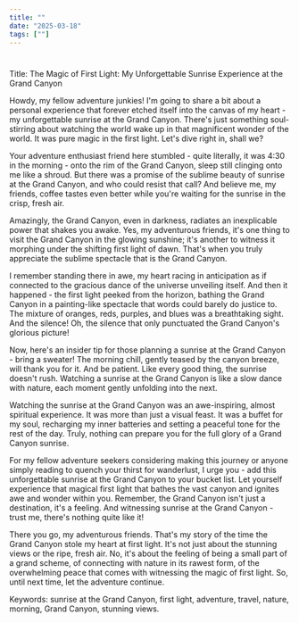 ```yaml
---
title: ""
date: "2025-03-18"
tags: [""]
---
```


# 

Title: The Magic of First Light: My Unforgettable Sunrise Experience at the Grand Canyon

Howdy, my fellow adventure junkies! I'm going to share a bit about a personal experience that forever etched itself into the canvas of my heart - my unforgettable sunrise at the Grand Canyon. There's just something soul-stirring about watching the world wake up in that magnificent wonder of the world. It was pure magic in the first light. Let's dive right in, shall we?

Your adventure enthusiast friend here stumbled - quite literally, it was 4:30 in the morning - onto the rim of the Grand Canyon, sleep still clinging onto me like a shroud. But there was a promise of the sublime beauty of sunrise at the Grand Canyon, and who could resist that call? And believe me, my friends, coffee tastes even better while you're waiting for the sunrise in the crisp, fresh air.

Amazingly, the Grand Canyon, even in darkness, radiates an inexplicable power that shakes you awake. Yes, my adventurous friends, it's one thing to visit the Grand Canyon in the glowing sunshine; it's another to witness it morphing under the shifting first light of dawn. That's when you truly appreciate the sublime spectacle that is the Grand Canyon.

I remember standing there in awe, my heart racing in anticipation as if connected to the gracious dance of the universe unveiling itself. And then it happened - the first light peeked from the horizon, bathing the Grand Canyon in a painting-like spectacle that words could barely do justice to. The mixture of oranges, reds, purples, and blues was a breathtaking sight. And the silence! Oh, the silence that only punctuated the Grand Canyon's glorious picture!

Now, here's an insider tip for those planning a sunrise at the Grand Canyon - bring a sweater! The morning chill, gently teased by the canyon breeze, will thank you for it. And be patient. Like every good thing, the sunrise doesn't rush. Watching a sunrise at the Grand Canyon is like a slow dance with nature, each moment gently unfolding into the next.

Watching the sunrise at the Grand Canyon was an awe-inspiring, almost spiritual experience. It was more than just a visual feast. It was a buffet for my soul, recharging my inner batteries and setting a peaceful tone for the rest of the day. Truly, nothing can prepare you for the full glory of a Grand Canyon sunrise. 

For my fellow adventure seekers considering making this journey or anyone simply reading to quench your thirst for wanderlust, I urge you - add this unforgettable sunrise at the Grand Canyon to your bucket list. Let yourself experience that magical first light that bathes the vast canyon and ignites awe and wonder within you. Remember, the Grand Canyon isn't just a destination, it's a feeling. And witnessing sunrise at the Grand Canyon - trust me, there's nothing quite like it!

There you go, my adventurous friends. That's my story of the time the Grand Canyon stole my heart at first light. It's not just about the stunning views or the ripe, fresh air. No, it's about the feeling of being a small part of a grand scheme, of connecting with nature in its rawest form, of the overwhelming peace that comes with witnessing the magic of first light. So, until next time, let the adventure continue.

Keywords: sunrise at the Grand Canyon, first light, adventure, travel, nature, morning, Grand Canyon, stunning views.
